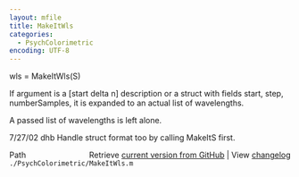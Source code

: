 ```yaml
---
layout: mfile
title: MakeItWls
categories:
  - PsychColorimetric
encoding: UTF-8
---
```


wls = MakeItWls\(S\)

If argument is a \[start delta n\] description or
a struct with fields start, step, numberSamples,
it is  expanded to an actual list of wavelengths.

A passed list of wavelengths is left alone.

7/27/02  dhb  Handle struct format too by calling MakeItS first.


<div class="code_header" style="text-align:right;">
  <span style="float:left;">Path&nbsp;&nbsp;</span> <span class="counter">Retrieve <a href=
  "https://raw.github.com/Psychtoolbox-3/Psychtoolbox-3/beta/./PsychColorimetric/MakeItWls.m">current version from GitHub</a> | View <a href=
  "https://github.com/Psychtoolbox-3/Psychtoolbox-3/commits/beta/./PsychColorimetric/MakeItWls.m">changelog</a></span>
</div>
<div class="code">
  <code>./PsychColorimetric/MakeItWls.m</code>
</div>
